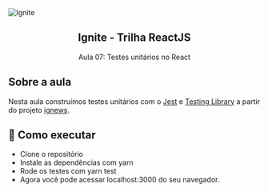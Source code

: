 <img alt="Ignite" src="https://i.imgur.com/eCVyxxy.png">
<h2 align="center">
  Ignite - Trilha ReactJS
</h2>
<p align="center">
  Aula 07: Testes unitários no React
</p>

## Sobre a aula

Nesta aula construímos testes unitários com o [Jest](https://jestjs.io/pt-BR/) e [Testing Library](https://testing-library.com/docs/react-testing-library/intro/) a partir do projeto [ignews](https://github.com/matheuslanduci/aula03-trilha-react).

## 🚀 Como executar

- Clone o repositório
- Instale as dependências com yarn
- Rode os testes com yarn test
- Agora você pode acessar localhost:3000 do seu navegador.